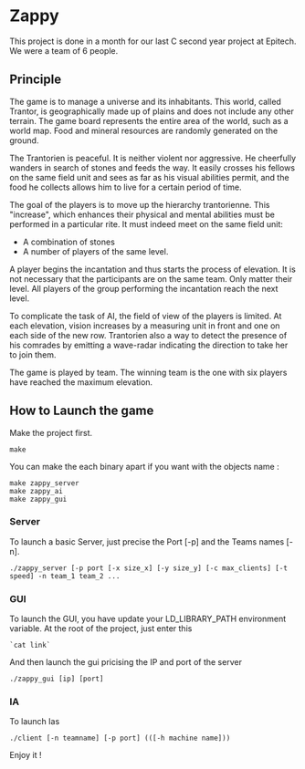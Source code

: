 # Zappy

This project is done in a month for our last C second year project at Epitech. We were a team of 6 people.

## Principle

The game is to manage a universe and its inhabitants. This world, called Trantor, is geographically made up of plains and does not include any other terrain. The game board represents the entire area of the world, such as a world map. Food and mineral resources are randomly generated on the ground.

The Trantorien is peaceful. It is neither violent nor aggressive. He cheerfully wanders in search of stones and feeds the way. It easily crosses his fellows on the same field unit and sees as far as his visual abilities permit, and the food he collects allows him to live for a certain period of time.

The goal of the players is to move up the hierarchy trantorienne. This "increase", which enhances their physical and mental abilities must be performed in a particular rite. It must indeed meet on the same field unit:
- A combination of stones
- A number of players of the same level.

A player begins the incantation and thus starts the process of elevation. It is not necessary that the participants are on the same team. Only matter their level. All players of the group performing the incantation reach the next level.

To complicate the task of AI, the field of view of the players is limited. At each elevation, vision increases by a measuring unit in front and one on each side of the new row. Trantorien also a way to detect the presence of his comrades by emitting a wave-radar indicating the direction to take her to join them.

The game is played by team. The winning team is the one with six players have reached the maximum elevation.

## How to Launch the game

Make the project first.
```
make
```
You can make the each binary apart if you want with the objects name :
````
make zappy_server
make zappy_ai
make zappy_gui
````

### Server

To launch a basic Server, just precise the Port [-p] and the Teams names [-n].
```
./zappy_server [-p port [-x size_x] [-y size_y] [-c max_clients] [-t speed] -n team_1 team_2 ...
```

### GUI

To launch the GUI, you have update your LD_LIBRARY_PATH environment variable. At the root of the project, just enter this
```
`cat link`
```

And then launch the gui pricising the IP and port of the server
```
./zappy_gui [ip] [port]
```

### IA

To launch Ias
```
./client [-n teamname] [-p port] (([-h machine name]))
```

Enjoy it !
